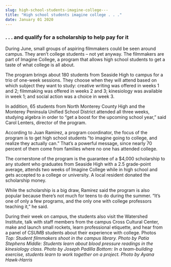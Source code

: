 ```yaml
---
slug: high-school-students-imagine-college---
title: "High school students imagine college . . ."
date: January 01 2020
---
```


 
<h3>. . . and qualify for a scholarship to help pay for it</h3>
<p>
  During June, small groups of aspiring filmmakers could be seen around campus.
  They aren’t college students – not yet anyway. The filmmakers are part of
  Imagine College, a program that allows high school students to get a taste of
  what college is all about.
</p>
<p>
  The program brings about 180 students from Seaside High to campus for a trio
  of one-week sessions. They choose when they will attend based on which subject
  they want to study: creative writing was offered in weeks 1 and 2; filmmaking
  was offered in weeks 2 and 3; kinesiology was available in week 1; and social
  action was a choice in week 3.
</p>
<p>
  In addition, 65 students from North Monterey County High and the Monterey
  Peninsula Unified School District attended all three weeks, studying algebra
  in order to “get a boost for the upcoming school year,” said Carol Lenters,
  director of the program.
</p>
<p>
  According to Juan Ramirez, a program coordinator, the focus of the program is
  to get high school students “to imagine going to college, and realize they
  actually can.” That’s a powerful message, since nearly 70 percent of them come
  from families where no one has attended college.
</p>
<p>
  The cornerstone of the program is the guarantee of a $4,000 scholarship to any
  student who graduates from Seaside High with a 2.5 grade-point average,
  attends two weeks of Imagine College while in high school and gets accepted to
  a college or university. A local resident donated the scholarship money.
</p>
<p>
  While the scholarship is a big draw, Ramirez said the program is also popular
  because there’s not much for teens to do during the summer. “It’s one of only
  a few programs, and the only one with college professors teaching it,” he
  said.
</p>
<p>
  During their week on campus, the students also visit the Watershed Institute,
  talk with staff members from the campus Cross Cultural Center, make and launch
  small rockets, learn professional etiquette, and hear from a panel of CSUMB
  students about their experience with college. Photos
  <em
    >Top: Student filmmakers shoot in the campus library. Photo by Patia
    Stephens Middle: Students learn about blood pressure readings in the
    kinesiology class. Photo by Joseph Padilla Bottom: In a team-building
    exercise, students learn to work together on a project. Photo by Ayana
    Hawk-Harris</em
  >
</p>
 

